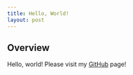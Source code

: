 ```yaml
---
title: Hello, World!
layout: post
---
```


Overview
--------

Hello, world! Please visit my [GitHub](https://github.com/) page!